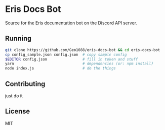 # Eris Docs Bot

Source for the Eris documentation bot on the Discord API server.

## Running

```bash
git clone https://github.com/Geo1088/eris-docs-bot && cd eris-docs-bot
cp config_sample.json config.json  # copy sample config
$EDITOR config.json                # fill in token and stuff
yarn                               # dependencies (or: npm install)
node index.js                      # do the things
```

## Contributing

just do it

## License

MIT
